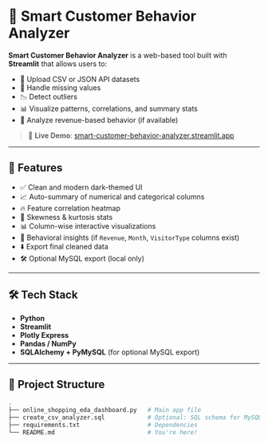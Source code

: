 # 🧠 Smart Customer Behavior Analyzer

**Smart Customer Behavior Analyzer** is a web-based tool built with **Streamlit** that allows users to:

- 📂 Upload CSV or JSON API datasets
- 🧹 Handle missing values
- 📉 Detect outliers
- 📊 Visualize patterns, correlations, and summary stats
- 🎯 Analyze revenue-based behavior (if available)

> 🔗 **Live Demo**: [smart-customer-behavior-analyzer.streamlit.app](https://smart-customer-behavior-analyzer.streamlit.app)

---

## 🚀 Features

- ✅ Clean and modern dark-themed UI
- 📈 Auto-summary of numerical and categorical columns
- 🔥 Feature correlation heatmap
- 🧠 Skewness & kurtosis stats
- 📊 Column-wise interactive visualizations
- 🎯 Behavioral insights (if `Revenue`, `Month`, `VisitorType` columns exist)
- ⬇️ Export final cleaned data
- 🛠️ Optional MySQL export (local only)

---

## 🛠️ Tech Stack

- **Python**
- **Streamlit**
- **Plotly Express**
- **Pandas / NumPy**
- **SQLAlchemy + PyMySQL** (for optional MySQL export)

---

## 📂 Project Structure

```bash
.
├── online_shopping_eda_dashboard.py   # Main app file
├── create_csv_analyzer.sql            # Optional: SQL schema for MySQL
├── requirements.txt                   # Dependencies
└── README.md                          # You're here!
